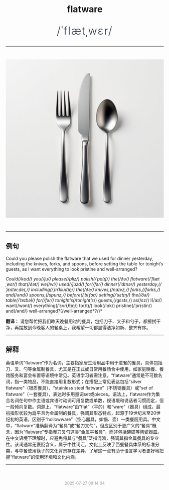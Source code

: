 <div align="center">

# flatware

<div style="margin: 30px 0;">
<h1 style="font-size: 2.5em; font-weight: 300; letter-spacing: 2px; margin: 0; color: #2c3e50;">
/ˈflætˌwɛr/
</h1>
</div>

</div>

---

<div align="center" style="margin: 40px 0;">

![flatware](images/flatware.png)

</div>

---

## 例句

Could you please polish the flatware that we used for dinner yesterday, including the knives, forks, and spoons, before setting the table for tonight’s guests, as I want everything to look pristine and well-arranged?

*Could(/kʊd/) you(/ju/) please(/pliz/) polish(/ˈpɑlɪʃ/) the(/ðə/) flatware(/ˈflætˌwɛr/) that(/ðət/) we(/wi/) used(/juzd/) for(/fər/) dinner(/ˈdɪnər/) yesterday,(/ˈjɛstərˌdeɪ,/) including(/ˌɪnˈkludɪŋ/) the(/ðə/) knives,(/naɪvz,/) forks,(/fɔrks,/) and(/ənd/) spoons,(/spunz,/) before(/ˌbiˈfɔr/) setting(/ˈsɛtɪŋ/) the(/ðə/) table(/ˈteɪbəl/) for(/fər/) tonight’s(/tonight’s*/) guests,(/gɛsts,/) as(/ɛz/) I(/aɪ/) want(/wɔnt/) everything(/ˈɛvriˌθɪŋ/) to(/tɪ/) look(/lʊk/) pristine(/ˈprɪstin/) and(/ənd/) well-arranged?(/well-arranged*?/)*

**翻译：** 请您帮忙把我们昨天晚餐用过的餐具，包括刀子、叉子和勺子，都擦拭干净，再摆放到今晚客人的餐桌上，我希望一切都显得洁净如新、整齐有序。

---

## 解释

英语单词“flatware”作为名词，主要指家居生活用品中用于进餐的餐具，具体包括刀、叉、勺等金属制餐具，尤其是在正式或日常用餐场合中使用，如家庭晚餐、餐馆服务和宴会布置等语境中常见。英语学习者需注意，“flatware”通常是不可数名词，指一类物品，不能直接用复数形式；在搭配上常见表达包括“silver flatware”（银质餐具）、“stainless steel flatware”（不锈钢餐具）或“set of flatware”（一套餐具），表达时多用量词set或pieces。语法上，flatware作为集合名词在句中作主语或宾语时动词可用复数或单数，视语境和说话者习惯而定，但一般倾向复数。词源上，“flatware”由“flat”（平的）和“ware”（器具）组成，最初指形状较为扁平且为金属制的餐具，强调其形态特点，起源于19世纪末至20世纪初的英语，区别于“hollowware”（空心器具，如锅、壶）一类餐厨用具。中文中，“flatware”准确翻译为“餐具”或“餐刀叉勺”，但应区别于更广义的“餐具”概念，因为“flatware”专指餐刀叉勺这类“金属平餐具”，而非包括碗碟等陶瓷器皿。在中文语境下理解时，应避免将其与“餐具”泛指混淆，强调其指金属餐具的专业性。该词通常无褒贬含义，属于中性词汇，文化上反映了西餐餐具体系的标准分类，与中餐使用筷子的文化背景存在差异，了解这一点有助于语言学习者更好地把握“flatware”的使用环境和文化内涵。


---

<div align="center" style="margin-top: 50px;">
<small style="color: #999; font-size: 0.9em;">2025-07-27 09:14:04</small>
</div>

